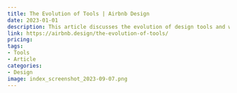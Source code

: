 ```yaml
---
title: The Evolution of Tools | Airbnb Design
date: 2023-01-01
description: This article discusses the evolution of design tools and workflows at Airbnb, and how the design team has adapted to new technologies and changing design needs over time.
link: https://airbnb.design/the-evolution-of-tools/
pricing: 
tags: 
- Tools
- Article 
categories: 
- Design
image: index_screenshot_2023-09-07.png
---
```

